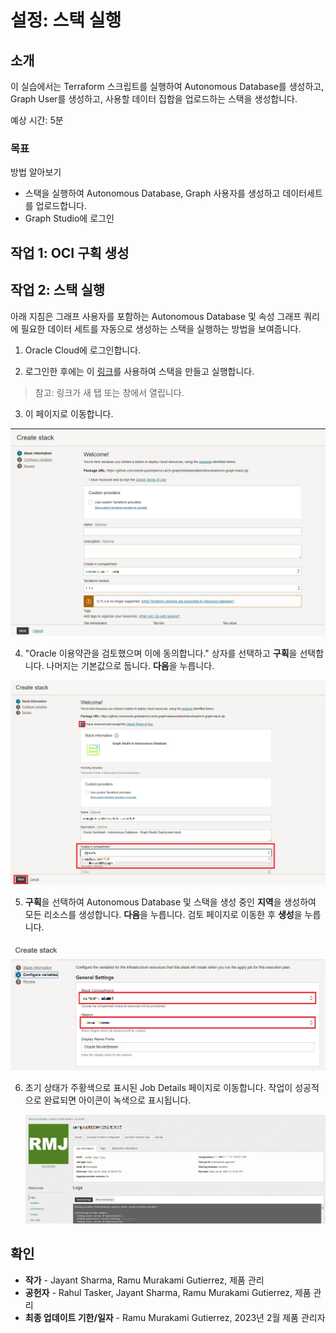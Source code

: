 # 설정: 스택 실행

## 소개

이 실습에서는 Terraform 스크립트를 실행하여 Autonomous Database를 생성하고, Graph User를 생성하고, 사용할 데이터 집합을 업로드하는 스택을 생성합니다.

예상 시간: 5분

### 목표

방법 알아보기

*   스택을 실행하여 Autonomous Database, Graph 사용자를 생성하고 데이터세트를 업로드합니다.
*   Graph Studio에 로그인

## 작업 1: OCI 구획 생성

[](include:iam-compartment-create-body.md)

## 작업 2: 스택 실행

아래 지침은 그래프 사용자를 포함하는 Autonomous Database 및 속성 그래프 쿼리에 필요한 데이터 세트를 자동으로 생성하는 스택을 실행하는 방법을 보여줍니다.

1.  Oracle Cloud에 로그인합니다.
    
2.  로그인한 후에는 이 [링크](https://cloud.oracle.com/resourcemanager/stacks/create?zipUrl=https://objectstorage.us-ashburn-1.oraclecloud.com/p/0kMdD7Vnv0J1st_2cU-S5PYNWT4SKzOOA04XbhwltUVXnOQ7vec1JJBEGk1eOxPS/n/oradbclouducm/b/moviestream_livelab/o/MovieStream_live_lab_7_AnD.zip)를 사용하여 스택을 만들고 실행합니다.
    

> 참고: 링크가 새 탭 또는 창에서 열립니다.

3.  이 페이지로 이동합니다.

![스택 생성 페이지](./images/create-stack.png)

4.  "Oracle 이용약관을 검토했으며 이에 동의합니다." 상자를 선택하고 **구획**을 선택합니다. 나머지는 기본값으로 둡니다. **다음**을 누릅니다.

![선택된 Oracle 이용약관을 검토 및 수락하는 옵션](./images/oracle-terms.png)

5.  **구획**을 선택하여 Autonomous Database 및 스택을 생성 중인 **지역**을 생성하여 모든 리소스를 생성합니다. **다음**을 누릅니다. 검토 페이지로 이동한 후 **생성**을 누릅니다.

![스택 생성 페이지](./images/configure-variables.png)

6.  초기 상태가 주황색으로 표시된 Job Details 페이지로 이동합니다. 작업이 성공적으로 완료되면 아이콘이 녹색으로 표시됩니다.
    
    ![작업이 성공했습니다.](./images/successful-job.png)
    

## 확인

*   **작가** - Jayant Sharma, Ramu Murakami Gutierrez, 제품 관리
*   **공헌자** - Rahul Tasker, Jayant Sharma, Ramu Murakami Gutierrez, 제품 관리
*   **최종 업데이트 기한/일자** - Ramu Murakami Gutierrez, 2023년 2월 제품 관리자